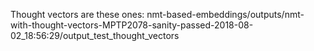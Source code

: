 Thought vectors are these ones:
nmt-based-embeddings/outputs/nmt-with-thought-vectors-MPTP2078-sanity-passed-2018-08-02_18\:56\:29/output_test_thought_vectors
